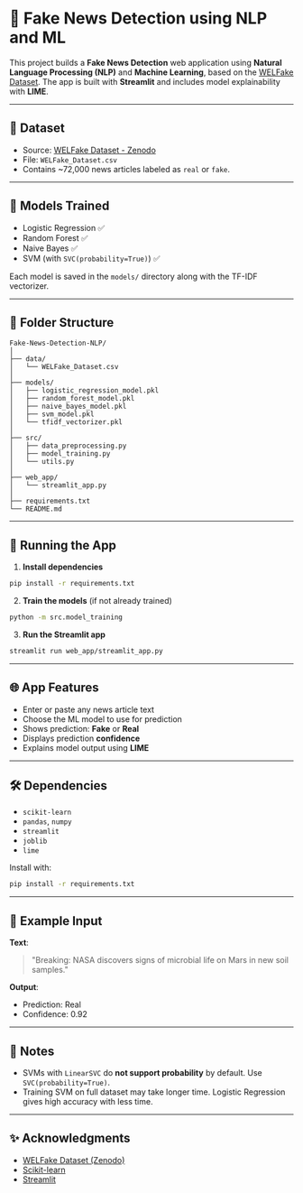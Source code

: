 
# 📰 Fake News Detection using NLP and ML

This project builds a **Fake News Detection** web application using **Natural Language Processing (NLP)** and **Machine Learning**, based on the [WELFake Dataset](https://zenodo.org/record/4561253). The app is built with **Streamlit** and includes model explainability with **LIME**.

---

## 📁 Dataset

- Source: [WELFake Dataset - Zenodo](https://zenodo.org/record/4561253)
- File: `WELFake_Dataset.csv`
- Contains ~72,000 news articles labeled as `real` or `fake`.

---

## 🧠 Models Trained

- Logistic Regression ✅
- Random Forest ✅
- Naive Bayes ✅
- SVM (with `SVC(probability=True)`) ✅

Each model is saved in the `models/` directory along with the TF-IDF vectorizer.

---

## 📂 Folder Structure

```
Fake-News-Detection-NLP/
│
├── data/
│   └── WELFake_Dataset.csv
│
├── models/
│   ├── logistic_regression_model.pkl
│   ├── random_forest_model.pkl
│   ├── naive_bayes_model.pkl
│   ├── svm_model.pkl
│   └── tfidf_vectorizer.pkl
│
├── src/
│   ├── data_preprocessing.py
│   ├── model_training.py
│   └── utils.py
│
├── web_app/
│   └── streamlit_app.py
│
├── requirements.txt
└── README.md
```

---

## 🚀 Running the App

1. **Install dependencies**

```bash
pip install -r requirements.txt
```

2. **Train the models** (if not already trained)

```bash
python -m src.model_training
```

3. **Run the Streamlit app**

```bash
streamlit run web_app/streamlit_app.py
```

---

## 🌐 App Features

- Enter or paste any news article text
- Choose the ML model to use for prediction
- Shows prediction: **Fake** or **Real**
- Displays prediction **confidence**
- Explains model output using **LIME**

---

## 🛠 Dependencies

- `scikit-learn`
- `pandas`, `numpy`
- `streamlit`
- `joblib`
- `lime`

Install with:

```bash
pip install -r requirements.txt
```

---

## 🧪 Example Input

**Text**:
> "Breaking: NASA discovers signs of microbial life on Mars in new soil samples."

**Output**:
- Prediction: Real
- Confidence: 0.92

---

## 📌 Notes

- SVMs with `LinearSVC` do **not support probability** by default. Use `SVC(probability=True)`.
- Training SVM on full dataset may take longer time. Logistic Regression gives high accuracy with less time.

---

## ✨ Acknowledgments

- [WELFake Dataset (Zenodo)](https://zenodo.org/record/4561253)
- [Scikit-learn](https://scikit-learn.org/)
- [Streamlit](https://streamlit.io/)
